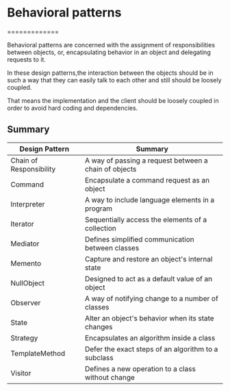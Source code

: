 # Behavioral patterns
=============

Behavioral patterns are concerned with the assignment of responsibilities between objects, or, encapsulating behavior in an object and delegating requests to it.

In these design patterns,the interaction between the objects should be in such a way that they can easily talk to each other and still should be loosely coupled.

That means the implementation and the client should be loosely coupled in order to avoid hard coding and dependencies.

## Summary

| Design Pattern          | Summary                                               |
|-------------------------|-------------------------------------------------------|
| Chain of Responsibility | A way of passing a request between a chain of objects |
| Command                 | Encapsulate a command request as an object            |
| Interpreter             | A way to include language elements in a program       |
| Iterator                | Sequentially access the elements of a collection      |
| Mediator                | Defines simplified communication between classes      |
| Memento                 | Capture and restore an object's internal state        |
| NullObject              | Designed to act as a default value of an object       |
| Observer                | A way of notifying change to a number of classes      |
| State                   | Alter an object's behavior when its state changes     |
| Strategy                | Encapsulates an algorithm inside a class              |
| TemplateMethod          | Defer the exact steps of an algorithm to a subclass   |
| Visitor                 | Defines a new operation to a class without change     |